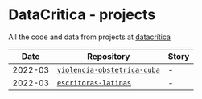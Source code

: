 # DataCritica - projects

All the code and data from projects at [datacrítica](https://datacritica.org/)


| Date | Repository | Story
| --- | --- | --- |
| 2022-03 | [`violencia-obstetrica-cuba`](https://github.com/DataCritica/violencia-obstetrica-cuba) | - |
| 2022-03 | [`escritoras-latinas`](https://github.com/DataCritica/escritoras-latinas) | - |